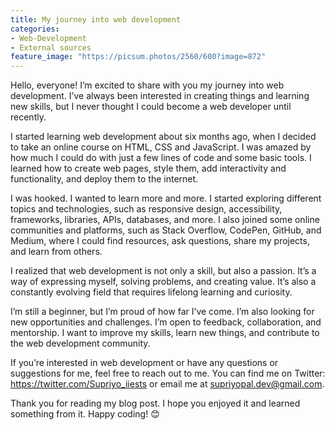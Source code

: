 ```yaml
---
title: My journey into web development
categories:
- Web-Development
- External sources
feature_image: "https://picsum.photos/2560/600?image=872"
---
```


Hello, everyone! I’m excited to share with you my journey into web development. I’ve always been interested in creating things and learning new skills, but I never thought I could become a web developer until recently.

I started learning web development about six months ago, when I decided to take an online course on HTML, CSS and JavaScript. I was amazed by how much I could do with just a few lines of code and some basic tools. I learned how to create web pages, style them, add interactivity and functionality, and deploy them to the internet.

I was hooked. I wanted to learn more and more. I started exploring different topics and technologies, such as responsive design, accessibility, frameworks, libraries, APIs, databases, and more. I also joined some online communities and platforms, such as Stack Overflow, CodePen, GitHub, and Medium, where I could find resources, ask questions, share my projects, and learn from others.

I realized that web development is not only a skill, but also a passion. It’s a way of expressing myself, solving problems, and creating value. It’s also a constantly evolving field that requires lifelong learning and curiosity.

I’m still a beginner, but I’m proud of how far I’ve come. I’m also looking for new opportunities and challenges. I’m open to feedback, collaboration, and mentorship. I want to improve my skills, learn new things, and contribute to the web development community.

If you’re interested in web development or have any questions or suggestions for me, feel free to reach out to me. You can find me on Twitter: https://twitter.com/Supriyo_iiests or email me at supriyopal.dev@gmail.com.



<!-- more -->
Thank you for reading my blog post. I hope you enjoyed it and learned something from it. Happy coding! 😊


